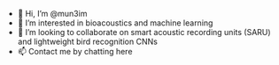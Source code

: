 - 👋 Hi, I’m @mun3im
- 👀 I’m interested in bioacoustics and machine learning
- 💞️ I’m looking to collaborate on smart acoustic recording units (SARU) and lightweight bird recognition CNNs
- 📫 Contact me by chatting here
